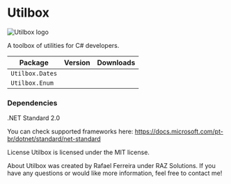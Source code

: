 # Utilbox

![Utilbox logo](https://i.postimg.cc/ygMsY5Ps/Logo-Utilbox-Enum.png)

A toolbox of utilities for C# developers.

| Package         |  Version | Downloads |
|-----------------| ----- | ----- |
| `Utilbox.Dates` |  |  |
| `Utilbox.Enum`  |  |  |

### Dependencies
.NET Standard 2.0

You can check supported frameworks here:
https://docs.microsoft.com/pt-br/dotnet/standard/net-standard

License
Utilbox is licensed under the MIT license.

About
Utilbox was created by Rafael Ferreira under RAZ Solutions. If you have any questions or would like more information, feel free to contact me!
